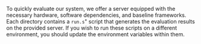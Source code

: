 To quickly evaluate our system, we offer a server equipped with the necessary hardware, software dependencies, and baseline frameworks. Each directory contains a `run.s`" script that generates the evaluation results on the provided server. If you wish to run these scripts on a different environment, you should update the environment variables within them.
